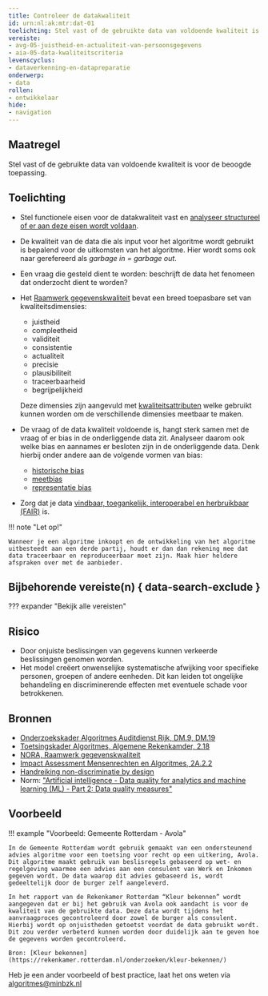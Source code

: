 ```yaml
---
title: Controleer de datakwaliteit
id: urn:nl:ak:mtr:dat-01
toelichting: Stel vast of de gebruikte data van voldoende kwaliteit is voor de beoogde toepassing.
vereiste:
- avg-05-juistheid-en-actualiteit-van-persoonsgegevens
- aia-05-data-kwaliteitscriteria
levenscyclus:
- dataverkenning-en-datapreparatie
onderwerp:
- data
rollen:
- ontwikkelaar
hide:
- navigation
---
```


<!-- tags -->

## Maatregel
Stel vast of de gebruikte data van voldoende kwaliteit is voor de beoogde toepassing.

## Toelichting

- Stel functionele eisen voor de datakwaliteit vast en [analyseer structureel of er aan deze eisen wordt voldaan](7-mon-05-evalueer-bij-veranderingen-in-data.md). 

- De kwaliteit van de data die als input voor het algoritme wordt gebruikt is bepalend voor de uitkomsten van het algoritme. Hier wordt soms ook naar gerefereerd als *garbage in = garbage out*. 
- Een vraag die gesteld dient te worden: beschrijft de data het fenomeen dat onderzocht dient te worden? 
- Het [Raamwerk gegevenskwaliteit](https://www.noraonline.nl/wiki/Raamwerk_gegevenskwaliteit) bevat een breed toepasbare set van kwaliteitsdimensies:

    - juistheid
    - compleetheid
    - validiteit
    - consistentie
    - actualiteit
    - precisie
    - plausibiliteit
    - traceerbaarheid
    - begrijpelijkheid

    Deze dimensies zijn aangevuld met [kwaliteitsattributen](https://www.noraonline.nl/wiki/Raamwerk_gegevenskwaliteit/Kwaliteitsattributen) welke gebruikt kunnen worden om de verschillende dimensies meetbaar te maken. 

- De vraag of de data kwaliteit voldoende is, hangt sterk samen met de vraag of er bias in de onderliggende data zit. Analyseer daarom ook welke bias en aannames er besloten zijn in de onderliggende data. Denk hierbij onder andere aan de volgende vormen van bias:

    - [historische bias](../../onderwerpen/bias-en-non-discriminatie.md#herken-bias)
    - [meetbias](../../onderwerpen/bias-en-non-discriminatie.md#herken-bias)
    - [representatie bias](../../onderwerpen/bias-en-non-discriminatie.md#herken-bias)

- Zorg dat je data [vindbaar, toegankelijk, interoperabel en herbruikbaar (FAIR)](3-dat-02-fair-data.md) is.


!!! note "Let op!"

    Wanneer je een algoritme inkoopt en de ontwikkeling van het algoritme uitbesteedt aan een derde partij, houdt er dan dan rekening mee dat data traceerbaar en reproduceerbaar moet zijn. Maak hier heldere afspraken over met de aanbieder. 

## Bijbehorende vereiste(n) { data-search-exclude }
??? expander "Bekijk alle vereisten"
    <!-- list_vereisten_on_maatregelen_page -->

## Risico
- Door onjuiste beslissingen van gegevens kunnen verkeerde beslissingen genomen worden. 
- Het model creëert onwenselijke systematische afwijking voor specifieke personen, groepen of andere eenheden. Dit kan leiden tot ongelijke behandeling en discriminerende effecten met eventuele schade voor betrokkenen. 

## Bronnen
- [Onderzoekskader Algoritmes Auditdienst Rijk, DM.9, DM.19](https://www.rijksoverheid.nl/documenten/rapporten/2023/07/11/onderzoekskader-algoritmes-adr-2023)
- [Toetsingskader Algoritmes, Algemene Rekenkamder, 2.18](https://www.rekenkamer.nl/onderwerpen/algoritmes/documenten/publicaties/2024/05/15/het-toetsingskader-aan-de-slag)
- [NORA, Raamwerk gegevenskwaliteit](https://www.noraonline.nl/wiki/Raamwerk_gegevenskwaliteit)
- [Impact Assessment Mensenrechten en Algoritmes, 2A.2.2](../hulpmiddelen/IAMA.md)
- [Handreiking non-discriminatie by design](https://www.rijksoverheid.nl/documenten/rapporten/2021/06/10/handreiking-non-discriminatie-by-design)
- Norm: ["Artificial intelligence - Data quality for analytics and machine learning (ML) - Part 2: Data quality measures"](https://www.nen.nl/iso-iec-5259-2-2024-en-331171)

## Voorbeeld

!!! example "Voorbeeld: Gemeente Rotterdam - Avola"
	

	In de Gemeente Rotterdam wordt gebruik gemaakt van een ondersteunend advies algoritme voor een toetsing voor recht op een uitkering, Avola. Dit algoritme maakt gebruik van beslisregels gebaseerd op wet- en regelgeving waarmee een advies aan een consulent van Werk en Inkomen gegeven wordt. De data waarop dit advies gebaseerd is, wordt gedeeltelijk door de burger zelf aangeleverd.
 
	In het rapport van de Rekenkamer Rotterdam “Kleur bekennen” wordt aangegeven dat er bij het gebruik van Avola ook aandacht is voor de kwaliteit van de gebruikte data. Deze data wordt tijdens het aanvraagproces gecontroleerd door zowel de burger als consulent. Hierbij wordt op onjuistheden getoetst voordat de data gebruikt wordt. Dit zou verder verbeterd kunnen worden door duidelijk aan te geven hoe de gegevens worden gecontroleerd.
	
	Bron: [Kleur bekennen](https://rekenkamer.rotterdam.nl/onderzoeken/kleur-bekennen/)

Heb je een ander voorbeeld of best practice, laat het ons weten via [algoritmes@minbzk.nl](mailto:algoritmes@minbzk.nl) 

